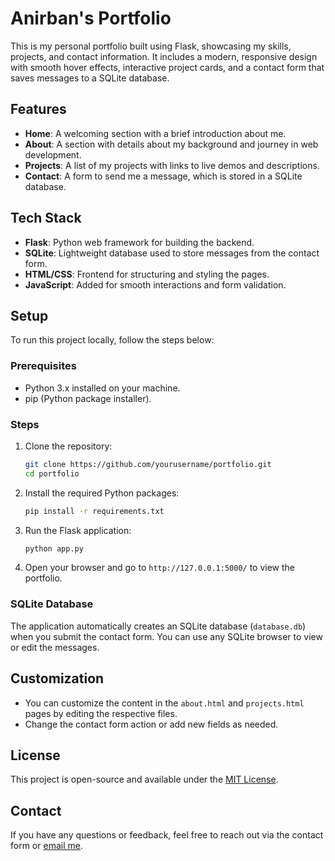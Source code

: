 # Anirban's Portfolio

This is my personal portfolio built using Flask, showcasing my skills, projects, and contact information. It includes a modern, responsive design with smooth hover effects, interactive project cards, and a contact form that saves messages to a SQLite database.

## Features

- **Home**: A welcoming section with a brief introduction about me.
- **About**: A section with details about my background and journey in web development.
- **Projects**: A list of my projects with links to live demos and descriptions.
- **Contact**: A form to send me a message, which is stored in a SQLite database.

## Tech Stack

- **Flask**: Python web framework for building the backend.
- **SQLite**: Lightweight database used to store messages from the contact form.
- **HTML/CSS**: Frontend for structuring and styling the pages.
- **JavaScript**: Added for smooth interactions and form validation.

## Setup

To run this project locally, follow the steps below:

### Prerequisites

- Python 3.x installed on your machine.
- pip (Python package installer).

### Steps

1. Clone the repository:

    ```bash
    git clone https://github.com/yourusername/portfolio.git
    cd portfolio
    ```

2. Install the required Python packages:

    ```bash
    pip install -r requirements.txt
    ```

3. Run the Flask application:

    ```bash
    python app.py
    ```

4. Open your browser and go to `http://127.0.0.1:5000/` to view the portfolio.

### SQLite Database

The application automatically creates an SQLite database (`database.db`) when you submit the contact form. You can use any SQLite browser to view or edit the messages.

## Customization

- You can customize the content in the `about.html` and `projects.html` pages by editing the respective files.
- Change the contact form action or add new fields as needed.

## License

This project is open-source and available under the [MIT License](LICENSE).

## Contact

If you have any questions or feedback, feel free to reach out via the contact form or [email me](mailto:your-email@example.com).
